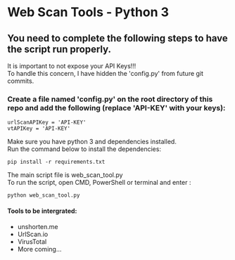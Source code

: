 # Web Scan Tools - Python 3  

## You need to complete the following steps to have the script run properly.  
It is important to not expose your API Keys!!!  
To handle this concern, I have hidden the 'config.py' from future git commits.
### Create a file named 'config.py' on the root directory of this repo and add the following (replace 'API-KEY' with your keys):  

```
urlScanAPIKey = 'API-KEY'
vtAPIKey = 'API-KEY' 
```

Make sure you have python 3 and dependencies installed.  
Run the command below to install the dependencies:  
```
pip install -r requirements.txt
```
The main script file is web_scan_tool.py  
To run the script, open CMD, PowerShell or terminal and enter :  
```
python web_scan_tool.py
```

#### Tools to be intergrated:  
- unshorten.me
- UrlScan.io
- VirusTotal
- More coming...